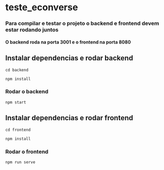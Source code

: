 # teste_econverse

### Para compilar e testar o projeto o backend e frontend devem estar rodando juntos
#### O backend roda na porta 3001 e o frontend na porta 8080 
## Instalar dependencias e rodar backend
```
cd backend
```
```
npm install
```
### Rodar o backend
```
npm start
```
## Instalar dependencias e rodar frontend
```
cd frontend
```
```
npm install
```
### Rodar o frontend
```
npm run serve
```
